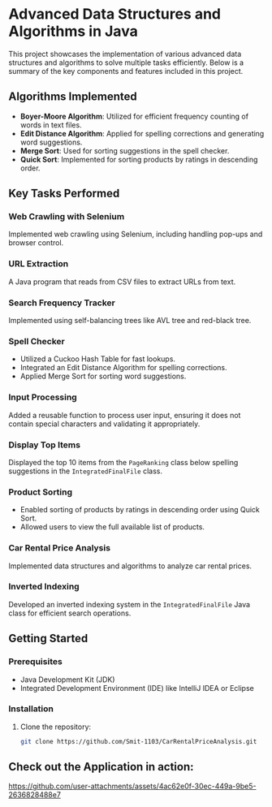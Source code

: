 # Advanced Data Structures and Algorithms in Java

This project showcases the implementation of various advanced data structures and algorithms to solve multiple tasks efficiently. Below is a summary of the key components and features included in this project.

## Algorithms Implemented

- **Boyer-Moore Algorithm**: Utilized for efficient frequency counting of words in text files.
- **Edit Distance Algorithm**: Applied for spelling corrections and generating word suggestions.
- **Merge Sort**: Used for sorting suggestions in the spell checker.
- **Quick Sort**: Implemented for sorting products by ratings in descending order.

## Key Tasks Performed

### Web Crawling with Selenium
Implemented web crawling using Selenium, including handling pop-ups and browser control.

### URL Extraction
A Java program that reads from CSV files to extract URLs from text.

### Search Frequency Tracker
Implemented using self-balancing trees like AVL tree and red-black tree.

### Spell Checker
- Utilized a Cuckoo Hash Table for fast lookups.
- Integrated an Edit Distance Algorithm for spelling corrections.
- Applied Merge Sort for sorting word suggestions.

### Input Processing
Added a reusable function to process user input, ensuring it does not contain special characters and validating it appropriately.

### Display Top Items
Displayed the top 10 items from the `PageRanking` class below spelling suggestions in the `IntegratedFinalFile` class.

### Product Sorting
- Enabled sorting of products by ratings in descending order using Quick Sort.
- Allowed users to view the full available list of products.

### Car Rental Price Analysis
Implemented data structures and algorithms to analyze car rental prices.

### Inverted Indexing
Developed an inverted indexing system in the `IntegratedFinalFile` Java class for efficient search operations.

## Getting Started

### Prerequisites
- Java Development Kit (JDK)
- Integrated Development Environment (IDE) like IntelliJ IDEA or Eclipse

### Installation
1. Clone the repository:
   ```sh
   git clone https://github.com/Smit-1103/CarRentalPriceAnalysis.git

## Check out the Application in action:


https://github.com/user-attachments/assets/4ac62e0f-30ec-449a-9be5-2636828488e7


